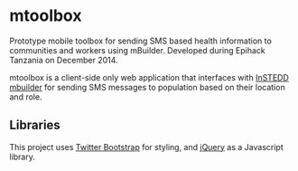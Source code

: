 # mtoolbox

Prototype mobile toolbox for sending SMS based health information to communities and workers using mBuilder. Developed during Epihack Tanzania on December 2014.

mtoolbox is a client-side only web application that interfaces with [InSTEDD mbuilder](http://mbuilder.instedd.org) for sending SMS messages to population based on their location and role.

## Libraries

This project uses [Twitter Bootstrap](http://getbootstrap.com/) for styling, and [jQuery](http://jquery.com/) as a Javascript library.
